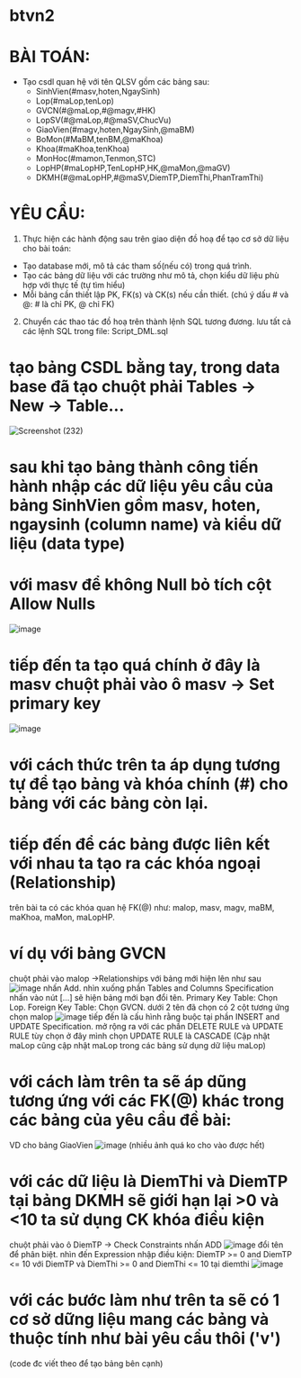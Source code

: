 # btvn2
# BÀI TOÁN:
- Tạo csdl quan hệ với tên QLSV gồm các bảng sau:
  + SinhVien(#masv,hoten,NgaySinh)
  + Lop(#maLop,tenLop)
  + GVCN(#@maLop,#@magv,#HK)
  + LopSV(#@maLop,#@maSV,ChucVu)
  + GiaoVien(#magv,hoten,NgaySinh,@maBM)
  + BoMon(#MaBM,tenBM,@maKhoa)
  + Khoa(#maKhoa,tenKhoa)
  + MonHoc(#mamon,Tenmon,STC)
  + LopHP(#maLopHP,TenLopHP,HK,@maMon,@maGV)
  + DKMH(#@maLopHP,#@maSV,DiemTP,DiemThi,PhanTramThi)

# YÊU CẦU:
1. Thực hiện các hành động sau trên giao diện đồ hoạ để tạo cơ sở dữ liệu cho bài toán:
  + Tạo database mới, mô tả các tham số(nếu có) trong quá trình.
  + Tạo các bảng dữ liệu với các trường như mô tả, chọn kiểu dữ liệu phù hợp với thực tế (tự tìm hiểu)
  + Mỗi bảng cần thiết lập PK, FK(s) và CK(s) nếu cần thiết. (chú ý dấu # và @: # là chỉ PK, @ chỉ FK)
2. Chuyển các thao tác đồ hoạ trên thành lệnh SQL tương đương. lưu tất cả các lệnh SQL trong file: Script_DML.sql
#
#

#
# tạo bảng CSDL bằng tay, trong data base đã tạo chuột phải Tables -> New -> Table...
![Screenshot (232)](https://github.com/user-attachments/assets/ab150baa-efd1-45bb-ac81-c4f7dde39d11)
# sau khi tạo bảng thành công tiến hành nhập các dữ liệu yêu cầu của bảng SinhVien gồm masv, hoten, ngaysinh (column name) và kiểu dữ liệu (data type)
# với masv để không Null bỏ tích cột Allow Nulls
![image](https://github.com/user-attachments/assets/96f5371a-27a2-405d-9d52-3f3ccf996bae)
# tiếp đến ta tạo quá chính ở đây là masv chuột phải vào ô masv -> Set primary key
![image](https://github.com/user-attachments/assets/ac9999bf-1661-4f1c-a9bf-983f7ba9a690)
# với cách thức trên ta áp dụng tương tự để tạo bảng và khóa chính (#) cho bảng với các bảng còn lại.
# tiếp đến để các bảng được liên kết với nhau ta tạo ra các khóa ngoại (Relationship) 
trên bài ta có các khóa quan hệ FK(@) như: malop, masv, magv, maBM, maKhoa, maMon, maLopHP.
# ví dụ với bảng GVCN 
 chuột phải vào malop ->Relationships với bảng mới hiện lên như sau
 ![image](https://github.com/user-attachments/assets/aa577b32-eb4a-4463-9afc-b72bf3e74402)
 nhấn Add. nhìn xuống phần Tables and Columns Specification nhấn vào nút [...] sẽ hiện bảng mới
 bạn đổi tên. Primary Key Table: Chọn Lop. Foreign Key Table: Chọn GVCN.
 dưới 2 tên đã chọn có 2 cột tương ứng chọn malop
 ![image](https://github.com/user-attachments/assets/f91f2daa-ba24-42f0-a15d-ea2f9aa20b9e)
 tiếp đến là cấu hình rằng buộc tại phần  INSERT and UPDATE Specification. mở rộng ra với các phần DELETE RULE và UPDATE RULE tùy chọn ở đây mình chọn UPDATE RULE là CASCADE (Cập nhật maLop cũng cập nhật maLop trong các bảng sử dụng dữ liệu maLop)
# với cách làm trên ta sẽ áp dũng tương ứng với các FK(@) khác trong các bảng của yêu cầu đề bài:
VD cho bảng GiaoVien
![image](https://github.com/user-attachments/assets/e9574a79-dd6d-4baf-9e5d-bd25e03b66f6)
(nhiều ảnh quá ko cho vào được hết)

# với các dữ liệu là DiemThi và DiemTP tại bảng DKMH sẽ giới hạn lại >0 và <10 ta sử dụng CK khóa điều kiện
 chuột phải vào ô DiemTP -> Check Constraints nhấn ADD
 ![image](https://github.com/user-attachments/assets/74af3b2b-0cf1-4868-96ef-473f45a2514d)
 đổi tên để phân biệt. nhìn đến Expression nhập điều kiện: DiemTP >= 0 and DiemTP <= 10 với DiemTP và DiemThi >= 0 and DiemThi <= 10 tại diemthi
 ![image](https://github.com/user-attachments/assets/f6f124ca-eb9c-4a61-a1b7-6843e14510bd)

 # với các bước làm như trên ta sẽ có 1 cơ sở dững liệu mang các bảng và thuộc tính như bài yêu cầu thôi ('v')
 (code đc viết theo để tạo bảng bên cạnh)








